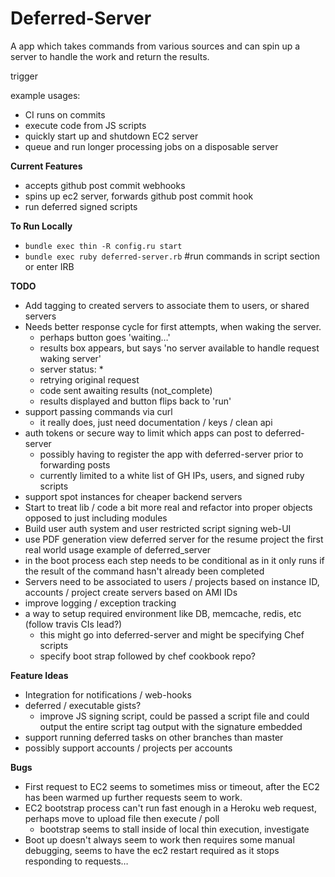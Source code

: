 Deferred-Server
===

A app which takes commands from various sources and can spin up a server to handle the work and return the results.

trigger

example usages:

  * CI runs on commits
  * execute code from JS scripts
  * quickly start up and shutdown EC2 server
  * queue and run longer processing jobs on a disposable server

__Current Features__
  * accepts github post commit webhooks
  * spins up ec2 server, forwards github post commit hook
  * run deferred signed scripts

__To Run Locally__
  * `bundle exec thin -R config.ru start`
  * `bundle exec ruby deferred-server.rb` #run commands in script section or enter IRB
    

__TODO__

  * Add tagging to created servers to associate them to users, or shared servers
  * Needs better response cycle for first attempts, when waking the server.
     * perhaps button goes 'waiting…'
     * results box appears, but says 'no server available to handle request waking server'
     * server status: *
     * retrying original request
     * code sent awaiting results (not_complete)
     * results displayed and button flips back to 'run'
  * support passing commands via curl
     * it really does, just need documentation / keys / clean api
  * auth tokens or secure way to limit which apps can post to deferred-server
    * possibly having to register the app with deferred-server prior to forwarding posts
    * currently limited to a white list of GH IPs, users, and signed ruby scripts
  * support spot instances for cheaper backend servers
  * Start to treat lib / code a bit more real and refactor into proper objects opposed to just including modules
  * Build user auth system and user restricted script signing web-UI
  * use PDF generation view deferred server for the resume project the first real world usage example of deferred_server
  * in the boot process each step needs to be conditional as in it only runs if the result of the command hasn't already been completed
  * Servers need to be associated to users / projects based on instance ID, accounts / project create servers based on AMI IDs
  * improve logging / exception tracking
  * a way to setup required environment like DB, memcache, redis, etc (follow travis CIs lead?)
    * this might go into deferred-server and might be specifying Chef scripts
    * specify boot strap followed by chef cookbook repo?
  
__Feature Ideas__
  * Integration for notifications / web-hooks
  * deferred / executable gists?
    * improve JS signing script, could be passed a script file and could output the entire script tag output with the signature embedded
  * support running deferred tasks on other branches than master
  * possibly support accounts / projects per accounts

__Bugs__

  * First request to EC2 seems to sometimes miss or timeout, after the EC2 has been warmed up further requests seem to work.
  * EC2 bootstrap process can't run fast enough in a Heroku web request, perhaps move to upload file then execute / poll
    * bootstrap seems to stall inside of local thin execution, investigate
  * Boot up doesn't always seem to work then requires some manual debugging, seems to have the ec2 restart required as it stops responding to requests… 

    
